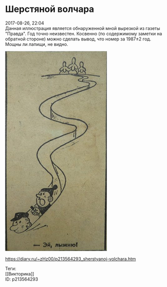 Шерстяной волчара
==================

   
 2017-08-26, 22:04   
  Данная иллюстрация является обнаруженной мной вырезкой из газеты "Правда". Год точно неизвестен. Косвенно (по содержимому заметки на обратной стороне) можно сделать вывод, что номер за 1987±2 год. Мощны ли лапищи, не видно.   
   
   [![](pics/KpXEh7Ul.jpg)](https://i.imgur.com/KpXEh7U.jpg)     
    
 <https://diary.ru/~zHz00/p213564293_sherstyanoj-volchara.htm>   
   
 Теги:   
 [[Викторика]]   
 ID: p213564293